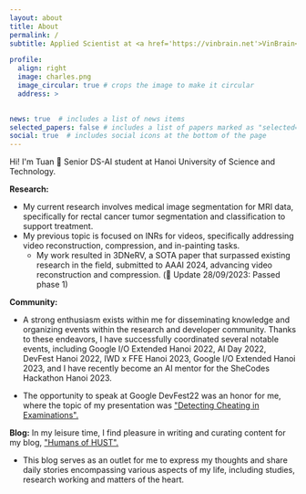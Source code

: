 ```yaml
---
layout: about
title: About
permalink: /
subtitle: Applied Scientist at <a href='https://vinbrain.net'>VinBrain</a>

profile:
  align: right
  image: charles.png
  image_circular: true # crops the image to make it circular
  address: >
   

news: true  # includes a list of news items
selected_papers: false # includes a list of papers marked as "selected={true}"
social: true  # includes social icons at the bottom of the page
---
```

Hi! I'm Tuan 🤗 Senior DS-AI student at Hanoi University of Science and Technology.

**Research:** 
* My current research involves medical image segmentation for MRI data, specifically for rectal cancer tumor segmentation and classification to support treatment.
* My previous topic is focused on INRs for videos, specifically addressing video reconstruction, compression, and in-painting tasks. 
  * My work resulted in 3DNeRV, a SOTA paper that surpassed existing research in the field, submitted to AAAI 2024, advancing video reconstruction and compression. (🎉 Update 28/09/2023: Passed phase 1)

**Community:** 

* A strong enthusiasm exists within me for disseminating knowledge and organizing events within the research and developer community. Thanks to these endeavors, I have successfully coordinated several notable events, including Google I/O Extended Hanoi 2022, AI Day 2022, DevFest Hanoi 2022, IWD x FFE Hanoi 2023, Google I/O Extended Hanoi 2023, and I have recently become an AI mentor for the SheCodes Hackathon Hanoi 2023. 
  
* The opportunity to speak at Google DevFest22 was an honor for me, where the topic of my presentation was ["Detecting Cheating in Examinations".](https://www.facebook.com/GDGhanoi/photos/a.295913770557546/2473122272836674/)

**Blog:** In my leisure time, I find pleasure in writing and curating content for my blog, ["Humans of HUST".](https://www.facebook.com/pageofhumanshust)

* This blog serves as an outlet for me to express my thoughts and share daily stories encompassing various aspects of my life, including studies, research working and matters of the heart.